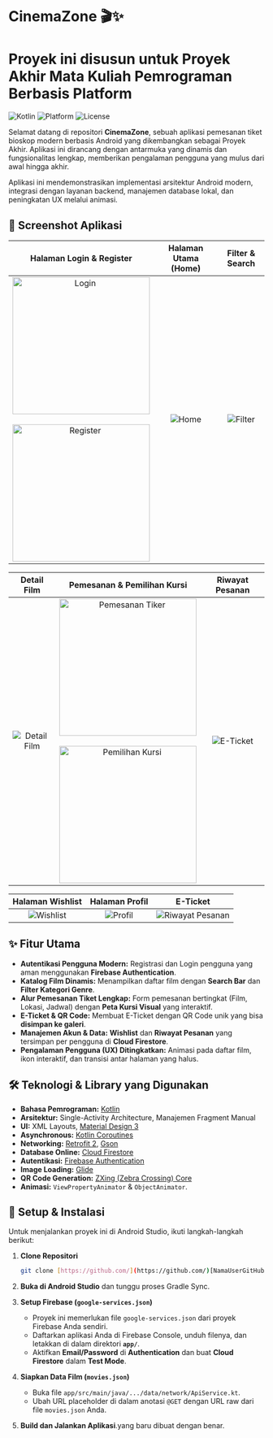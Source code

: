 # CinemaZone 🎬✨

# Proyek ini disusun untuk Proyek Akhir Mata Kuliah Pemrograman Berbasis Platform

![Kotlin](https://img.shields.io/badge/Made%20with-Kotlin-blue?logo=kotlin)
![Platform](https://img.shields.io/badge/Platform-Android-green.svg?style=flat)
![License](https://img.shields.io/badge/License-MIT-lightgrey.svg)

Selamat datang di repositori **CinemaZone**, sebuah aplikasi pemesanan tiket bioskop modern berbasis Android yang dikembangkan sebagai Proyek Akhir. Aplikasi ini dirancang dengan antarmuka yang dinamis dan fungsionalitas lengkap, memberikan pengalaman pengguna yang mulus dari awal hingga akhir.

Aplikasi ini mendemonstrasikan implementasi arsitektur Android modern, integrasi dengan layanan backend, manajemen database lokal, dan peningkatan UX melalui animasi.

## 📸 Screenshot Aplikasi

| Halaman Login & Register | Halaman Utama (Home) | Filter & Search |
| :---: | :---: | :---: |
| <img src="https://github.com/user-attachments/assets/e8f383b7-8884-498e-9eb8-1827428fbc76" alt="Login" width="270"> <br><br> <img src="https://github.com/user-attachments/assets/b9842457-26c5-4f3e-a7aa-a2beb8b5f9e9" alt="Register" width="270"> | ![Home](https://github.com/user-attachments/assets/977818f9-a481-4447-83d1-2edd14260b21) | ![Filter](https://github.com/user-attachments/assets/c70d1276-96d9-4ca0-a1f3-6aacc76fd4cf) |

| Detail Film | Pemesanan & Pemilihan Kursi | Riwayat Pesanan|
| :---: | :---: | :---: |
| ![Detail Film](https://github.com/user-attachments/assets/4da9f404-9f31-4d4b-9118-8e3b0020780d) | <img src="https://github.com/user-attachments/assets/27063fb4-2290-48fa-b123-ddd474a7dec5" alt="Pemesanan Tiker" width="270"> <br><br> <img src="https://github.com/user-attachments/assets/c2aa9ef4-e9d9-4062-9020-24a81a4ac8e2" alt="Pemilihan Kursi" width="270">  | ![E-Ticket](https://github.com/user-attachments/assets/de64b547-69d0-4330-a552-9ccbb21a6138) |

| Halaman Wishlist | Halaman Profil | E-Ticket |
| :---: | :---: | :---: |
| ![Wishlist](https://github.com/user-attachments/assets/bb94a838-3792-4e65-a706-f2def6ce7cae) | ![Profil](https://github.com/user-attachments/assets/a98407f8-9f20-4729-b130-754b5ab648d2) | ![Riwayat Pesanan](https://github.com/user-attachments/assets/a2093950-3590-46fd-b5f2-9bfb5709b139) |

## ✨ Fitur Utama

* **Autentikasi Pengguna Modern:** Registrasi dan Login pengguna yang aman menggunakan **Firebase Authentication**.
* **Katalog Film Dinamis:** Menampilkan daftar film dengan **Search Bar** dan **Filter Kategori Genre**.
* **Alur Pemesanan Tiket Lengkap:** Form pemesanan bertingkat (Film, Lokasi, Jadwal) dengan **Peta Kursi Visual** yang interaktif.
* **E-Ticket & QR Code:** Membuat E-Ticket dengan QR Code unik yang bisa **disimpan ke galeri**.
* **Manajemen Akun & Data:** **Wishlist** dan **Riwayat Pesanan** yang tersimpan per pengguna di **Cloud Firestore**.
* **Pengalaman Pengguna (UX) Ditingkatkan:** Animasi pada daftar film, ikon interaktif, dan transisi antar halaman yang halus.

## 🛠️ Teknologi & Library yang Digunakan

* **Bahasa Pemrograman:** [Kotlin](https://kotlinlang.org/)
* **Arsitektur:** Single-Activity Architecture, Manajemen Fragment Manual
* **UI:** XML Layouts, [Material Design 3](https://m3.material.io/)
* **Asynchronous:** [Kotlin Coroutines](https://kotlinlang.org/docs/coroutines-overview.html)
* **Networking:** [Retrofit 2](https://square.github.io/retrofit/), [Gson](https://github.com/google/gson)
* **Database Online:** [Cloud Firestore](https://firebase.google.com/docs/firestore)
* **Autentikasi:** [Firebase Authentication](https://firebase.google.com/docs/auth)
* **Image Loading:** [Glide](https://github.com/bumptech/glide)
* **QR Code Generation:** [ZXing (Zebra Crossing) Core](https://github.com/zxing/zxing)
* **Animasi:** `ViewPropertyAnimator` & `ObjectAnimator`.

## 🚀 Setup & Instalasi

Untuk menjalankan proyek ini di Android Studio, ikuti langkah-langkah berikut:

1.  **Clone Repositori**
    ```bash
    git clone [https://github.com/](https://github.com/)[NamaUserGitHubAnda]/[NamaRepoAnda].git
    ```
2.  **Buka di Android Studio** dan tunggu proses Gradle Sync.

3.  **Setup Firebase (`google-services.json`)**
    * Proyek ini memerlukan file `google-services.json` dari proyek Firebase Anda sendiri.
    * Daftarkan aplikasi Anda di Firebase Console, unduh filenya, dan letakkan di dalam direktori **`app/`**.
    * Aktifkan **Email/Password** di **Authentication** dan buat **Cloud Firestore** dalam **Test Mode**.

4.  **Siapkan Data Film (`movies.json`)**
    * Buka file `app/src/main/java/.../data/network/ApiService.kt`.
    * Ubah URL placeholder di dalam anotasi `@GET` dengan URL raw dari file `movies.json` Anda.

5.  **Build dan Jalankan Aplikasi**.yang baru dibuat dengan benar.
